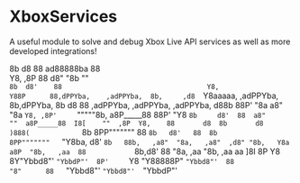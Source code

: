 # XboxServices
A useful module to solve and debug Xbox Live API services as well as more developed integrations!

                                                                                                                                             
8b        d8  88                                     ad88888ba                                        88                                   
 Y8,    ,8P   88                                    d8"     "8b                                       ""                                   
  `8b  d8'    88                                    Y8,                                                                                     
    Y88P      88,dPPYba,    ,adPPYba,  8b,     ,d8  `Y8aaaaa,     ,adPPYba,  8b,dPPYba,  8b       d8  88   ,adPPYba,   ,adPPYba,  ,adPPYba, 
    d88b      88P'    "8a  a8"     "8a  `Y8, ,8P'     `"""""8b,  a8P_____88  88P'   "Y8  `8b     d8'  88  a8"     ""  a8P_____88  I8[    "" 
  ,8P  Y8,    88       d8  8b       d8    )888(             `8b  8PP"""""""  88           `8b   d8'   88  8b          8PP"""""""   `"Y8ba, 
 d8'    `8b   88b,   ,a8"  "8a,   ,a8"  ,d8" "8b,   Y8a     a8P  "8b,   ,aa  88            `8b,d8'    88  "8a,   ,aa  "8b,   ,aa  aa    ]8I 
8P        Y8  8Y"Ybbd8"'    `"YbbdP"'  8P'     `Y8   "Y88888P"    `"Ybbd8"'  88              "8"      88   `"Ybbd8"'   `"Ybbd8"'  `"YbbdP"'    
